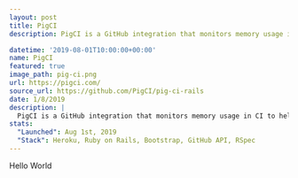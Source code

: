 ```yaml
---
layout: post
title: PigCI
description: PigCI is a GitHub integration that monitors memory usage in CI to help spot memory leaks.

datetime: '2019-08-01T10:00:00+00:00'
name: PigCI
featured: true
image_path: pig-ci.png
url: https://pigci.com/
source_url: https://github.com/PigCI/pig-ci-rails
date: 1/8/2019
description: |
  PigCI is a GitHub integration that monitors memory usage in CI to help spot memory leaks.
stats:
  "Launched": Aug 1st, 2019
  "Stack": Heroku, Ruby on Rails, Bootstrap, GitHub API, RSpec
---
```


Hello World
